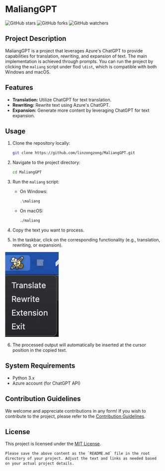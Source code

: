 
# MaliangGPT

![GitHub stars](https://img.shields.io/github/stars/linzongzong/MaliangGPT?style=social)
![GitHub forks](https://img.shields.io/github/forks/linzongzong/MaliangGPT?style=social)
![GitHub watchers](https://img.shields.io/github/watchers/linzongzong/MaliangGPT?style=social)

## Project Description

MaliangGPT is a project that leverages Azure's ChatGPT to provide capabilities for translation, rewriting, and expansion of text. The main implementation is achieved through prompts. You can run the project by clicking the `maliang` script under flod `\dist`, which is compatible with both Windows and macOS.

## Features

- **Translation:** Utilize ChatGPT for text translation.
- **Rewriting:** Rewrite text using Azure's ChatGPT.
- **Expansion:** Generate more content by leveraging ChatGPT for text expansion.

## Usage

1. Clone the repository locally:

   ```bash
   git clone https://github.com/linzongzong/MaliangGPT.git
   ```

2. Navigate to the project directory:

   ```bash
   cd MaliangGPT
   ```

3. Run the `maliang` script:

   - On Windows:

     ```powershell
     .\maliang
     ```

   - On macOS:

     ```bash
     ./maliang
     ```
4. Copy the text you want to process.

5. In the taskbar, click on the corresponding functionality (e.g., translation, rewriting, or expansion).

![Task Icon](screenshot.png)

6. The processed output will automatically be inserted at the cursor position in the copied text.

## System Requirements

- Python 3.x
- Azure account (for ChatGPT API)

## Contribution Guidelines

We welcome and appreciate contributions in any form! If you wish to contribute to the project, please refer to the [Contribution Guidelines](CONTRIBUTING.md).

## License

This project is licensed under the [MIT License](LICENSE).

```
Please save the above content as the `README.md` file in the root directory of your project. Adjust the text and links as needed based on your actual project details.